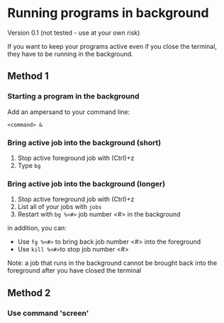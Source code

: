 # Running programs in background #
Version 0.1 (not tested - use at your own risk)

If you want to keep your programs active even if you close the terminal, they have to be running in the background.

## Method 1 ##

### Starting a program in the background ###
Add an ampersand to your command line:
~~~
<command> &
~~~

### Bring active job into the background (short) ###
1. Stop active foreground job with (Ctrl)+z  
2. Type `bg`


### Bring active job into the background (longer) ###
1. Stop active foreground job with (Ctrl)+z  
2. List all of your jobs with `jobs`  
3. Restart with `bg %<#>` job number <#> in the background  

in addition, you can:  
- Use `fg %<#>` to bring back job number <#> into the foreground  
- Use `kill %<#>`to stop job number <#>  

Note: a job that runs in the background cannot be brought back into the foreground after you have closed the terminal

## Method 2 ##

### Use command 'screen' ###

